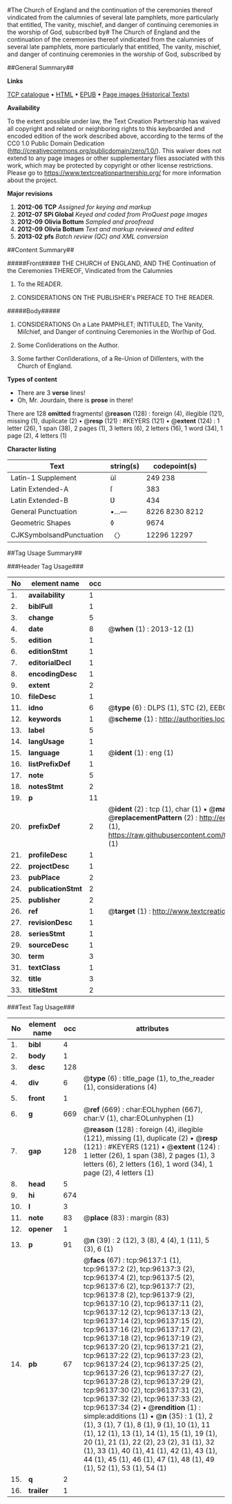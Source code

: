 #The Church of England and the continuation of the ceremonies thereof vindicated from the calumnies of several late pamphlets, more particularly that entitled, The vanity, mischief, and danger of continuing ceremonies in the worship of God, subscribed by#
The Church of England and the continuation of the ceremonies thereof vindicated from the calumnies of several late pamphlets, more particularly that entitled, The vanity, mischief, and danger of continuing ceremonies in the worship of God, subscribed by

##General Summary##

**Links**

[TCP catalogue](http://www.ota.ox.ac.uk/tcp/)  • 
[HTML](http://tei.it.ox.ac.uk/tcp/Texts-HTML/free/A51/A51956.html)  • 
[EPUB](http://tei.it.ox.ac.uk/tcp/Texts-EPUB/free/A51/A51956.epub) • 
[Page images (Historical Texts)](https://historicaltexts.jisc.ac.uk/eebo-12968626e)

**Availability**

To the extent possible under law, the Text Creation Partnership has waived all copyright and related or neighboring rights to this keyboarded and encoded edition of the work described above, according to the terms of the CC0 1.0 Public Domain Dedication (http://creativecommons.org/publicdomain/zero/1.0/). This waiver does not extend to any page images or other supplementary files associated with this work, which may be protected by copyright or other license restrictions. Please go to https://www.textcreationpartnership.org/ for more information about the project.

**Major revisions**

1. __2012-06__ __TCP__ *Assigned for keying and markup*
1. __2012-07__ __SPi Global__ *Keyed and coded from ProQuest page images*
1. __2012-09__ __Olivia Bottum__ *Sampled and proofread*
1. __2012-09__ __Olivia Bottum__ *Text and markup reviewed and edited*
1. __2013-02__ __pfs__ *Batch review (QC) and XML conversion*

##Content Summary##

#####Front#####
THE CHURCH of ENGLAND, AND THE Continuation of the Ceremonies THEREOF, Vindicated from the Calumnies
1. To the READER.

1. CONSIDERATIONS ON THE PUBLISHER's PREFACE TO THE READER.

#####Body#####

1. CONSIDERATIONS On a Late PAMPHLET; INTITULED, The Vanity, Miſchief, and Danger of continuing Ceremonies in the Worſhip of God.

1. Some Conſiderations on the Author.

1. Some farther Conſiderations, of a Re-Union of Diſſenters, with the Church of England.

**Types of content**

  * There are 3 **verse** lines!
  * Oh, Mr. Jourdain, there is **prose** in there!

There are 128 **omitted** fragments! 
 @__reason__ (128) : foreign (4), illegible (121), missing (1), duplicate (2)  •  @__resp__ (121) : #KEYERS (121)  •  @__extent__ (124) : 1 letter (26), 1 span (38), 2 pages (1), 3 letters (6), 2 letters (16), 1 word (34), 1 page (2), 4 letters (1)

**Character listing**


|Text|string(s)|codepoint(s)|
|---|---|---|
|Latin-1 Supplement|ùî|249 238|
|Latin Extended-A|ſ|383|
|Latin Extended-B|Ʋ|434|
|General Punctuation|•…—|8226 8230 8212|
|Geometric Shapes|◊|9674|
|CJKSymbolsandPunctuation|〈〉|12296 12297|

##Tag Usage Summary##

###Header Tag Usage###

|No|element name|occ|attributes|
|---|---|---|---|
|1.|__availability__|1||
|2.|__biblFull__|1||
|3.|__change__|5||
|4.|__date__|8| @__when__ (1) : 2013-12 (1)|
|5.|__edition__|1||
|6.|__editionStmt__|1||
|7.|__editorialDecl__|1||
|8.|__encodingDesc__|1||
|9.|__extent__|2||
|10.|__fileDesc__|1||
|11.|__idno__|6| @__type__ (6) : DLPS (1), STC (2), EEBO-CITATION (1), OCLC (1), VID (1)|
|12.|__keywords__|1| @__scheme__ (1) : http://authorities.loc.gov/ (1)|
|13.|__label__|5||
|14.|__langUsage__|1||
|15.|__language__|1| @__ident__ (1) : eng (1)|
|16.|__listPrefixDef__|1||
|17.|__note__|5||
|18.|__notesStmt__|2||
|19.|__p__|11||
|20.|__prefixDef__|2| @__ident__ (2) : tcp (1), char (1)  •  @__matchPattern__ (2) : ([0-9\-]+):([0-9IVX]+) (1), (.+) (1)  •  @__replacementPattern__ (2) : http://eebo.chadwyck.com/downloadtiff?vid=$1&page=$2 (1), https://raw.githubusercontent.com/textcreationpartnership/Texts/master/tcpchars.xml#$1 (1)|
|21.|__profileDesc__|1||
|22.|__projectDesc__|1||
|23.|__pubPlace__|2||
|24.|__publicationStmt__|2||
|25.|__publisher__|2||
|26.|__ref__|1| @__target__ (1) : http://www.textcreationpartnership.org/docs/. (1)|
|27.|__revisionDesc__|1||
|28.|__seriesStmt__|1||
|29.|__sourceDesc__|1||
|30.|__term__|3||
|31.|__textClass__|1||
|32.|__title__|3||
|33.|__titleStmt__|2||


###Text Tag Usage###

|No|element name|occ|attributes|
|---|---|---|---|
|1.|__bibl__|4||
|2.|__body__|1||
|3.|__desc__|128||
|4.|__div__|6| @__type__ (6) : title_page (1), to_the_reader (1), considerations (4)|
|5.|__front__|1||
|6.|__g__|669| @__ref__ (669) : char:EOLhyphen (667), char:V (1), char:EOLunhyphen (1)|
|7.|__gap__|128| @__reason__ (128) : foreign (4), illegible (121), missing (1), duplicate (2)  •  @__resp__ (121) : #KEYERS (121)  •  @__extent__ (124) : 1 letter (26), 1 span (38), 2 pages (1), 3 letters (6), 2 letters (16), 1 word (34), 1 page (2), 4 letters (1)|
|8.|__head__|5||
|9.|__hi__|674||
|10.|__l__|3||
|11.|__note__|83| @__place__ (83) : margin (83)|
|12.|__opener__|1||
|13.|__p__|91| @__n__ (39) : 2 (12), 3 (8), 4 (4), 1 (11), 5 (3), 6 (1)|
|14.|__pb__|67| @__facs__ (67) : tcp:96137:1 (1), tcp:96137:2 (2), tcp:96137:3 (2), tcp:96137:4 (2), tcp:96137:5 (2), tcp:96137:6 (2), tcp:96137:7 (2), tcp:96137:8 (2), tcp:96137:9 (2), tcp:96137:10 (2), tcp:96137:11 (2), tcp:96137:12 (2), tcp:96137:13 (2), tcp:96137:14 (2), tcp:96137:15 (2), tcp:96137:16 (2), tcp:96137:17 (2), tcp:96137:18 (2), tcp:96137:19 (2), tcp:96137:20 (2), tcp:96137:21 (2), tcp:96137:22 (2), tcp:96137:23 (2), tcp:96137:24 (2), tcp:96137:25 (2), tcp:96137:26 (2), tcp:96137:27 (2), tcp:96137:28 (2), tcp:96137:29 (2), tcp:96137:30 (2), tcp:96137:31 (2), tcp:96137:32 (2), tcp:96137:33 (2), tcp:96137:34 (2)  •  @__rendition__ (1) : simple:additions (1)  •  @__n__ (35) : 1 (1), 2 (1), 3 (1), 7 (1), 8 (1), 9 (1), 10 (1), 11 (1), 12 (1), 13 (1), 14 (1), 15 (1), 19 (1), 20 (1), 21 (1), 22 (2), 23 (2), 31 (1), 32 (1), 33 (1), 40 (1), 41 (1), 42 (1), 43 (1), 44 (1), 45 (1), 46 (1), 47 (1), 48 (1), 49 (1), 52 (1), 53 (1), 54 (1)|
|15.|__q__|2||
|16.|__trailer__|1||
